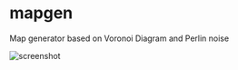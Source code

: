 # mapgen

Map generator based on Voronoi Diagram and Perlin noise

![screenshot](https://raw.githubusercontent.com/averrin/mapgen/master/mapgen_cs.png)
